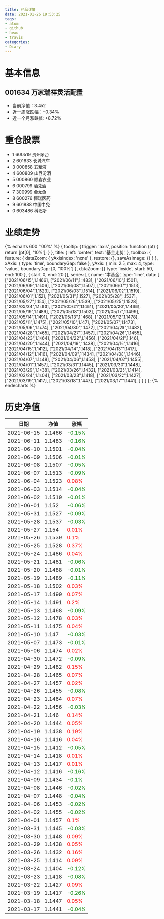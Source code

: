 ```yaml
---
title: 产品详情
date: 2021-01-26 19:53:25
tags:
- atom
- github
- hexo
- travis
categories:
- Diary
---
```


# 基本信息
## 001634 万家瑞祥灵活配置
- 当前净值：3.452
- 近一周涨跌幅：+0.34%
- 近一个月涨跌幅: +8.72%

# 重仓股票
- 1 600519 贵州茅台
- 2 601633 长城汽车
- 3 000858 五粮液
- 4 600809 山西汾酒
- 5 000860 顺鑫农业
- 6 000799 酒鬼酒
- 7 300999 金龙鱼
- 8 600276 恒瑞医药
- 9 601888 中国中免
- 0 603486 科沃斯

# 业绩走势

{% echarts 600 '100%' %}
{
  tooltip: {
        trigger: 'axis',
        position: function (pt) {
            return [pt[0], '10%'];
        }
    },
    title: {
        left: 'center',
        text: '基金走势',
    },
    toolbox: {
        feature: {
            dataZoom: {
                yAxisIndex: 'none'
            },
            restore: {},
            saveAsImage: {}
        }
    },
    xAxis: {
        type: 'time',
        boundaryGap: false
    },
    yAxis: {
        min: 2.5,
        max: 4,
        type: 'value',
        boundaryGap: [0, '100%']
    },
    dataZoom: [{
        type: 'inside',
        start: 50,
        end: 100
    }, {
        start: 0,
        end: 20
    }],
    series: [
        {
            name: '本基金',
            type: 'line',
            data: [
            ["2021/06/15",1.1466],
["2021/06/11",1.1483],
["2021/06/10",1.1501],
["2021/06/09",1.1506],
["2021/06/08",1.1507],
["2021/06/07",1.1513],
["2021/06/04",1.1523],
["2021/06/03",1.1514],
["2021/06/02",1.1519],
["2021/06/01",1.152],
["2021/05/31",1.1527],
["2021/05/28",1.1537],
["2021/05/27",1.154],
["2021/05/26",1.1539],
["2021/05/25",1.1528],
["2021/05/24",1.1486],
["2021/05/21",1.1481],
["2021/05/20",1.1488],
["2021/05/19",1.1489],
["2021/05/18",1.1502],
["2021/05/17",1.1499],
["2021/05/14",1.1491],
["2021/05/13",1.1468],
["2021/05/12",1.1478],
["2021/05/11",1.1475],
["2021/05/10",1.147],
["2021/05/07",1.1473],
["2021/05/06",1.1474],
["2021/04/30",1.1472],
["2021/04/29",1.1482],
["2021/04/28",1.1465],
["2021/04/27",1.1457],
["2021/04/26",1.1455],
["2021/04/23",1.1464],
["2021/04/22",1.1456],
["2021/04/21",1.146],
["2021/04/20",1.1444],
["2021/04/19",1.1438],
["2021/04/16",1.1416],
["2021/04/15",1.1412],
["2021/04/14",1.1418],
["2021/04/13",1.1417],
["2021/04/12",1.1416],
["2021/04/09",1.1434],
["2021/04/08",1.1446],
["2021/04/07",1.1448],
["2021/04/06",1.1453],
["2021/04/02",1.1455],
["2021/04/01",1.1457],
["2021/03/31",1.1445],
["2021/03/30",1.1448],
["2021/03/29",1.1438],
["2021/03/26",1.1432],
["2021/03/25",1.1414],
["2021/03/24",1.1404],
["2021/03/23",1.1418],
["2021/03/22",1.1427],
["2021/03/19",1.1417],
["2021/03/18",1.1447],
["2021/03/17",1.1441],
            ]
        }
    ]
};
{% endecharts %}

# 历史净值

| 日期 | 净值 | 涨幅 |
| --- | --- | --- |
|2021-06-15|1.1466|<font color=green>-0.15%</font>|
|2021-06-11|1.1483|<font color=green>-0.16%</font>|
|2021-06-10|1.1501|<font color=green>-0.04%</font>|
|2021-06-09|1.1506|<font color=green>-0.01%</font>|
|2021-06-08|1.1507|<font color=green>-0.05%</font>|
|2021-06-07|1.1513|<font color=green>-0.09%</font>|
|2021-06-04|1.1523|<font color=red>0.08%</font>|
|2021-06-03|1.1514|<font color=green>-0.04%</font>|
|2021-06-02|1.1519|<font color=green>-0.01%</font>|
|2021-06-01|1.152|<font color=green>-0.06%</font>|
|2021-05-31|1.1527|<font color=green>-0.09%</font>|
|2021-05-28|1.1537|<font color=green>-0.03%</font>|
|2021-05-27|1.154|<font color=red>0.01%</font>|
|2021-05-26|1.1539|<font color=red>0.1%</font>|
|2021-05-25|1.1528|<font color=red>0.37%</font>|
|2021-05-24|1.1486|<font color=red>0.04%</font>|
|2021-05-21|1.1481|<font color=green>-0.06%</font>|
|2021-05-20|1.1488|<font color=green>-0.01%</font>|
|2021-05-19|1.1489|<font color=green>-0.11%</font>|
|2021-05-18|1.1502|<font color=red>0.03%</font>|
|2021-05-17|1.1499|<font color=red>0.07%</font>|
|2021-05-14|1.1491|<font color=red>0.2%</font>|
|2021-05-13|1.1468|<font color=green>-0.09%</font>|
|2021-05-12|1.1478|<font color=red>0.03%</font>|
|2021-05-11|1.1475|<font color=red>0.04%</font>|
|2021-05-10|1.147|<font color=green>-0.03%</font>|
|2021-05-07|1.1473|<font color=green>-0.01%</font>|
|2021-05-06|1.1474|<font color=red>0.02%</font>|
|2021-04-30|1.1472|<font color=green>-0.09%</font>|
|2021-04-29|1.1482|<font color=red>0.15%</font>|
|2021-04-28|1.1465|<font color=red>0.07%</font>|
|2021-04-27|1.1457|<font color=red>0.02%</font>|
|2021-04-26|1.1455|<font color=green>-0.08%</font>|
|2021-04-23|1.1464|<font color=red>0.07%</font>|
|2021-04-22|1.1456|<font color=green>-0.03%</font>|
|2021-04-21|1.146|<font color=red>0.14%</font>|
|2021-04-20|1.1444|<font color=red>0.05%</font>|
|2021-04-19|1.1438|<font color=red>0.19%</font>|
|2021-04-16|1.1416|<font color=red>0.04%</font>|
|2021-04-15|1.1412|<font color=green>-0.05%</font>|
|2021-04-14|1.1418|<font color=red>0.01%</font>|
|2021-04-13|1.1417|<font color=red>0.01%</font>|
|2021-04-12|1.1416|<font color=green>-0.16%</font>|
|2021-04-09|1.1434|<font color=green>-0.1%</font>|
|2021-04-08|1.1446|<font color=green>-0.02%</font>|
|2021-04-07|1.1448|<font color=green>-0.04%</font>|
|2021-04-06|1.1453|<font color=green>-0.02%</font>|
|2021-04-02|1.1455|<font color=green>-0.02%</font>|
|2021-04-01|1.1457|<font color=red>0.1%</font>|
|2021-03-31|1.1445|<font color=green>-0.03%</font>|
|2021-03-30|1.1448|<font color=red>0.09%</font>|
|2021-03-29|1.1438|<font color=red>0.05%</font>|
|2021-03-26|1.1432|<font color=red>0.16%</font>|
|2021-03-25|1.1414|<font color=red>0.09%</font>|
|2021-03-24|1.1404|<font color=green>-0.12%</font>|
|2021-03-23|1.1418|<font color=green>-0.08%</font>|
|2021-03-22|1.1427|<font color=red>0.09%</font>|
|2021-03-19|1.1417|<font color=green>-0.26%</font>|
|2021-03-18|1.1447|<font color=red>0.05%</font>|
|2021-03-17|1.1441|<font color=green>-0.04%</font>|
